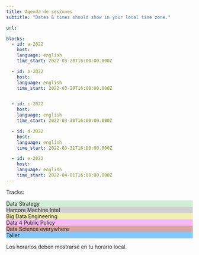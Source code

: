 ```yaml
---
title: Agenda de sesiones
subtitle: "Dates & times should show in your local time zone."

url:

blocks: 
  - id: a-2022
    host: 
    language: english
    time_start: 2022-03-28T16:00:00.000Z

  - id: b-2022
    host: 
    language: english
    time_start: 2022-03-29T16:00:00.000Z


  - id: c-2022
    host: 
    language: english
    time_start: 2022-03-30T16:00:00.000Z

  - id: d-2022
    host: 
    language: english
    time_start: 2022-03-31T16:00:00.000Z

  - id: e-2022
    host: 
    language: english
    time_start: 2022-04-01T16:00:00.000Z
---
```


Tracks:
<div class="color-code-list mb-4">
  <div class="color-code-item" style="background-color: #d0f0d6;">Data Strategy</div>
  <div class="color-code-item" style="background-color: #d0d0d0;">Harcore Machine Intel</div>
  <div class="color-code-item" style="background-color: #f0f0b0;">Big Data Engineering</div>
  <div class="color-code-item" style="background-color: #f7b8f7;">Data 4 Public Policy</div>
  <div class="color-code-item" style="background-color: #d8a4a4;">Data Science everywhere</div>
  <div class="color-code-item" style="background-color: #80c9fa;">Taller</div>
</div>

<p>Los horarios deben mostrarse en tu horario local.</p>
